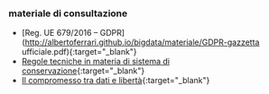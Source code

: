 ### materiale di consultazione
- [Reg. UE 679/2016 – GDPR](http://albertoferrari.github.io/bigdata/materiale/GDPR-gazzetta ufficiale.pdf){:target="_blank"}
- [Regole tecniche in materia di sistema di conservazione](http://albertoferrari.github.io/bigdata/materiale/dpcm_3-12-2013_conservazione.pdf){:target="_blank"}
- [Il compromesso tra dati e libertà](http://albertoferrari.github.io/bigdata/materiale/dati_e_liberta.pdf){:target="_blank"}
